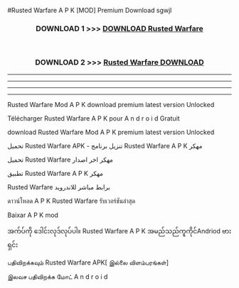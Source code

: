 #Rusted Warfare  A P K [MOD] Premium Download sgwjl



<div align="center">

<h3>DOWNLOAD 1 >>> <a href="https://teeasianyam.web.app?sq=Rusted Warfare ">DOWNLOAD Rusted Warfare  </a></h3><br>

<h3>DOWNLOAD 2 >>> <a href="https://teeasianyam.web.app?sq=Rusted Warfare  ">Rusted Warfare   DOWNLOAD </a></h3>

</div>


----------------------------------------------------------

----------------------------------------------------------

----------------------------------------------------------

----------------------------------------------------------


Rusted Warfare   Mod A P K download premium latest version Unlocked

Télécharger Rusted Warfare   A P K pour A n d r o i d Gratuit

download Rusted Warfare   Mod A P K premium latest version Unlocked

تحميل Rusted Warfare   APK - تنزيل برنامج Rusted Warfare   A P K مهكر

تحميل Rusted Warfare   مهكر اخر اصدار

تطبيق Rusted Warfare   A P K مهكر

Rusted Warfare   برابط مباشر للاندرويد

ดาวน์โหลด A P K Rusted Warfare   รับเวอร์ชันล่าสุด

Baixar A P K mod

အက်ပ်ကို ဒေါင်းလုဒ်လုပ်ပါ။ Rusted Warfare   A P K အမည်သည်ကူကိုင်Andriod ဗားရှင်း

பதிவிறக்கவும் Rusted Warfare   APK[ இல்லை விளம்பரங்கள்] 
 
இலவச பதிவிறக்க மோட் A n d r o i d




